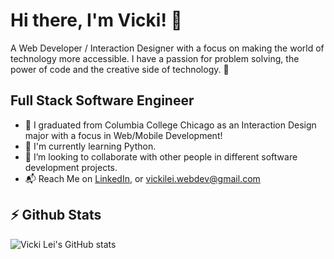 # Hi there, I'm Vicki! 🧪 

A Web Developer / Interaction Designer with a focus on making the world of technology more accessible. I have a passion for problem solving, the power of code and the creative side of technology. 👋

## Full Stack Software Engineer
- 🔭 I graduated from Columbia College Chicago as an Interaction Design major with a focus in Web/Mobile Development!
- 🌱 I'm currently learning Python. 
- 👯 I’m looking to collaborate with other people in different software development projects.
- 📬 Reach Me on [LinkedIn](https://www.linkedin.com/in/yongxin-lei/), or vickilei.webdev@gmail.com


## ⚡ Github Stats
![Vicki Lei's GitHub stats](https://github-readme-stats.vercel.app/api?username=ylei1088&show_icons=true)


